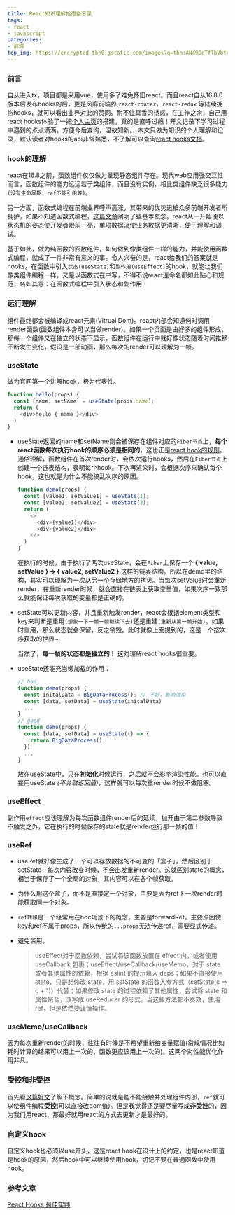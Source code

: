 ```yaml
---
title: React知识理解拾遗备忘录
tags:
- react
- javascript
categories:
- 前端
top_img: https://encrypted-tbn0.gstatic.com/images?q=tbn:ANd9GcTflbVbtodGIurSp_4HfoWv3J7i2e9rkn70eTb96ArwhwQbPdcvIA&s
---
```


### 前言
自从进入tx，项目都是采用vue，使用多了难免怀旧react。而且react自从16.8.0版本后发布hooks的后，更是风靡前端界,`react-router`，`react-redux` 等陆续拥抱hooks，就可以看出业界对此的赞同。耐不住真香的诱惑，在工作之余，自己用react hooks体验了一把[个人主页](https://renwangyu.com/)的搭建，真的是直呼过瘾！开文记录下学习过程中遇到的点点滴滴，方便今后查询，温故知新。
本文只做为知识的个人理解和记录，默认读者对hooks的api非常熟悉，不了解可以查询[react hooks文档](https://zh-hans.reactjs.org/docs/hooks-intro.html)。

### hook的理解
react在16.8之前，函数组件仅仅做为呈现静态组件存在。现代web应用强交互性而言，函数组件的能力远远若于类组件，而且没有实例，相比类组件缺乏很多能力`(没有生命周期，ref不能引用等)`。

另一方面，函数式编程在前端业界呼声高涨，其带来的优势迅被众多前端开发者所拥护，如果不知道函数式编程，[这篇文章](https://blog.renwangyu.com/2020/05/19/modern-javascript-concepts-1-functional-programming/)阐明了些基本概念。react从一开始便以状态机的姿态使开发者眼前一亮，单项数据流使业务数据更清晰，便于理解和调试。

基于如此，做为纯函数的函数组件，如何做到像类组件一样的能力，并能使用函数式编程，就成了一件非常有意义的事。令人兴奋的是，react给我们的答案就是hooks。在函数中引入`状态(useState)`和`副作用(useEffect)`的hook，就能让我们像类组件编程一样，又是以函数式在书写，不得不说react连命名都如此贴心和规范，名如其意：在函数式编程中引入状态和副作用！

### 运行理解
组件最终都会被编译成react元素(Vitrual Dom)。react内部会知道何时调用render函数(函数组件本身可以当做render)。如果一个页面是由好多的组件形成，那每一个组件又在独立的状态下显示，函数组件在运行中就好像状态随着时间推移不断发生变化，假设是一部动画，那么每次的render可以理解为一帧。

### useState
做为官网第一个讲解hook，极为代表性。
```javascript
function hello(props) {
  const [name, setName] = useState(props.name);
  return (
    <div>hello { name }</div>
  )
}
```
+ useState返回的name和setName则会被保存在组件对应的`Fiber节点`上，**每个react函数每次执行hook的顺序必须是相同的**，这也正是[react hook的规则](https://zh-hans.reactjs.org/docs/hooks-rules.html)。通俗理解，函数组件在首次render时，会依次运行hooks，然后在`Fiber节点`上创建一个链表结构，表明每个hook。下次再渲染时，会根据次序来确认每个hook，这也就是为什么不能搞乱次序的原因。
  ```javascript
  function demo(props) {
    const [value1, setValue1] = useState(1);
    const [value2, setValue2] = useState(2);
    return (
      <>
        <div>{value1}</div>
        <div>{value2}</div>
      </>
    )
  }
  ```
  在执行的时候，由于执行了两次useState，会在`Fiber`上保存一个 **{ value, setValue } -> { value2, setValue2 }** 这样的链表结构。所以在demo里的结构，其实可以理解为一次从另一个存储地方的拷贝。当每次setValue时会重新render，在重新render时候，就会直接在链表上获取变量值，如果次序一致那么就能保证每次获取的变量都是正确的。

+ setState可以更新内容，并且重新触发render，react会根据element类型和key来判断是重用`(想象一下一帧一帧继续下去)`还是重建`(重新从第一帧开始)`。如果时重用，那么状态就会保留，反之销毁。此时就像上面提到的，这是一个按次序获取的世界~

  当然了，**每一帧的状态都是独立的！** 这对理解react hooks很重要。

+ useState还能充当懒加载的作用：
  ```javascript
  // bad
  function demo(props) {
    const initalData = BigDataProcess(); // 不好，影响渲染
    const [data, setData] = useState(initalData)
    ...
  }
  // good
  function demo(props) {
    const [data, setData] = useState(() => {
      return BigDataProcess();
    })
    ...
  }
  ```
  放在useState中，只在**初始化**时候运行，之后就不会影响渲染性能。也可以直接用useState *(不关联返回值)*，这样就可以每次重render时候不做阻塞。

### useEffect
副作用`effect`应该理解为每次函数组件render后的延续，抛开由于第二参数导致不触发之外，它在执行的时候保存的state就是render运行那一帧的值！

### useRef
+ useRef就好像生成了一个可以存放数据的不可变的「盒子」，然后区别于setState，每次内容改变时候，不会出发重新render。这就区别state的概念，相当于保存了一个全局的对象，其内容可以在各个帧获取。

+ 为什么用这个盒子，而不是直接定一个对象，主要是因为ref下一次render时能获取同一个对象。

+ `ref转移`是一个经常用在hoc场景下的概念，主要是forwardRef。主要原因使key和ref不属于props，所以传统的`...props`无法传递ref，需要显式传递。

+ 避免滥用。
  > useEffect对于函数依赖，尝试将该函数放置在 effect 内，或者使用 useCallback 包裹；useEffect/useCallback/useMemo，对于 state 或者其他属性的依赖，根据 eslint 的提示填入 deps；如果不直接使用 state，只是想修改 state，用 setState 的函数入参方式（setState(c => c + 1)）代替；如果修改 state 的过程依赖了其他属性，尝试将 state 和属性聚合，改写成 useReducer 的形式。当这些方法都不奏效，使用 ref，但是依然要谨慎操作。

### useMemo/useCallback
因为每次重新render的时候，往往有时候是不希望重新给变量赋值(常规情况比如耗时计算的结果可以用上一次的，函数更应该用上一次的)。这两个对性能优化作用非凡。

### 受控和非受控
首先看[这篇好文](https://goshakkk.name/controlled-vs-uncontrolled-inputs-react/)了解下概念。简单的说就是能不能接触并处理组件内部，`ref`就可以使组件编程**受控**(可以直接改dom值)。但是我觉得还是要尽量写成**非受控**的，因为我们用react，那最好就用react的方式去更新才是最好的。

### 自定义hook
自定义hook也必须以use开头，这是react hook在设计上的约定，也是react知道是hook的原因，然后hook中可以继续使用hook，切记不要在普通函数中使用hook。

### 参考文章
[React Hooks 最佳实践](https://zh-hans.reactjs.org/blog/2020/05/22/react-hooks.html)